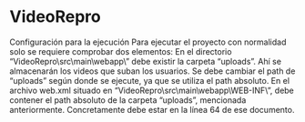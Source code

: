 # VideoRepro

Configuración para la ejecución
Para ejecutar el proyecto con normalidad solo se requiere comprobar dos elementos: 
En el directorio “VideoRepro\src\main\webapp\”  debe existir la carpeta “uploads”. Ahí se almacenarán los videos que suban los usuarios.
Se debe cambiar el path de “uploads” según donde se ejecute, ya que se utiliza el path absoluto. En el archivo web.xml situado en “VideoRepro\src\main\webapp\WEB-INF\”, debe contener el path absoluto de la carpeta “uploads”, mencionada anteriormente.
Concretamente debe estar en la línea 64 de ese documento.

